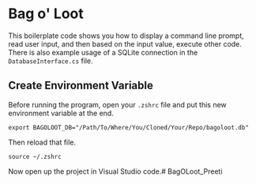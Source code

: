 # Bag o' Loot

This boilerplate code shows you how to display a command line prompt, read user input, and then based on the input value, execute other code. There is also example usage of a SQLite connection in the `DatabaseInterface.cs` file.

## Create Environment Variable

Before running the program, open your `.zshrc` file and put this new environment variable at the end.

```
export BAGOLOOT_DB="/Path/To/Where/You/Cloned/Your/Repo/bagoloot.db"
```

Then reload that file.

```
source ~/.zshrc
```

Now open up the project in Visual Studio code.# BagOLoot_Preeti
